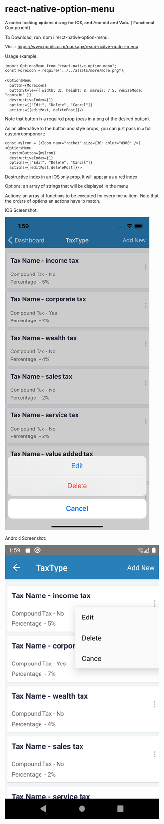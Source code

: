 # react-native-option-menu
A native looking options dialog for IOS, and Android and Web.  ( Functional Component)

To Download, run: npm i  react-native-option-menu.

Visit : https://www.npmjs.com/package/react-native-option-menu

Usage example: 

    import OptionsMenu from "react-native-option-menu";
    const MoreIcon = require("../../assets/more/more.png");

    <OptionsMenu
      button={MoreIcon}
      buttonStyle={{ width: 32, height: 8, margin: 7.5, resizeMode: "contain" }}
      destructiveIndex={1}
      options={["Edit", "Delete", "Cancel"]}
      actions={[editPost, deletePost]}/>
                           
                           
Note that button is a required prop (pass in a png of the desired button).

As an alternative to the button and style props, you can just pass in a full custom component: 


    const myIcon = (<Icon name="rocket" size={30} color="#900" />)
    <OptionsMenu
      customButton={myIcon}
      destructiveIndex={1}
      options={["Edit", "Delete", "Cancel"]}
      actions={[editPost,deletePost]}/>


Destructive index in an iOS only prop. It will appear as a red index. 

Options: an array of strings that will be displayed in the menu.

Actions: an array of functions to be executed for every menu item. Note that the orders of options an actions have to match.


iOS Screenshot: 

![Screenshot](ios_screenshoot.png)

Android Screenshot:

![Screenshot](android_screenshot.png)

